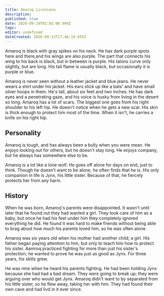 ```yaml
---
title: Amaroq Lironiana
description: 
published: true
date: 2020-09-19T02:02:08.994Z
tags: 
editor: undefined
dateCreated: 2020-09-13T17:46:19.655Z
---
```


Amaroq is black with gray spikes on his neck. He has dark purple spots here and there,and his wings are also purple. The part that connects his wing to his back is black, but in between is purple. His talons curve only slightly, but are long. His tail flame is usually black, but occasionally it is purple or blue.

Amaroq is never seen without a leather jacket and blue jeans. He never wears a shirt under his jacket. His ears stick up like a bats' and have small silver hoops in them. He's tall, about six feet and two inches. He has dark eyes and a penetrating gaze, and his voice is husky from living in the desert so long. Amaroq has a lot of scars. The biggest one goes from his right shoulder to his left hip. He doesn't notice when he gets a new scar. His skin is thick enough to protect him most of the time. When it isn't, he carries a knife on his right hip.

Personality
-----------

Amaroq is tough, and has always been a bully when you were mean. He enjoys looking out for others, but he doesn't stay long. He enjoys company, but he always has somewhere else to be.

Amaroq is a lot like a lone wolf. He goes off alone for days on end, just to think. Though he doesn't want to be alone, he often finds that he is. His only companion in life is Jynx, his little sister. Because of that, he fiercely protects her from any harm.

History
-------

When he was born, Amaroq's parents were disappointed. It wasn't until later that he found out they had wanted a girl. They took care of him as a baby, but once he had his feet under him they completely ignored everything he did. He found it was hard to make friends without being able to brag about how much his parents loved him, so he was often alone.

Amaroq was six years old when his mother had another child; a girl. His father began paying attention to him, but only to teach him how to protect his sister. Aamroq practiced fighting for more than just his sister's protection; he wanted to prove he was just as good as Jynx. For three years, his skills grew.

He was nine when he heard his parents fighting. He had been holding Jynx because she had had a bad dream. They were going to break up; they were arguing over who would get Jynx. Amaroq didn't want to by separated from his little sister, so he flew away, taking her with him. They had found their own cave and had livd in it ever since.